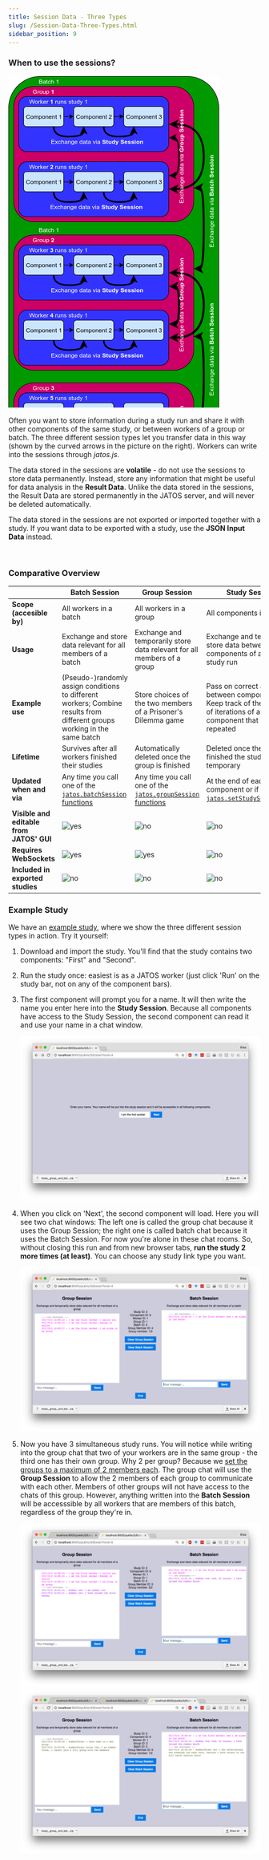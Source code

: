 ```yaml
---
title: Session Data - Three Types
slug: /Session-Data-Three-Types.html
sidebar_position: 9
---
```


### When to use the sessions?

<div style={{float: 'right'}}>

![](/img/three_session_types.png)

</div>

Often you want to store information during a study run and share it with other components of the same study, or between workers of a group or batch. The three different session types let you transfer data in this way (shown by the curved arrows in the picture on the right). Workers can write into the sessions through _jatos.js_.

The data stored in the sessions are **volatile** - do not use the sessions to store data permanently. Instead, store any information that might be useful for data analysis in the **Result Data**. Unlike the data stored in the sessions, the Result Data are stored permanently in the JATOS server, and will never be deleted automatically.

The data stored in the sessions are not exported or imported together with a study. If you want data to be exported with a study, use the  **JSON Input Data** instead. 

<br clear="right" />

### Comparative Overview

| | Batch Session | Group Session | Study Session |
|-|-------------------|-------------------|-------------------|
| **Scope (accesible by)** | All workers in a batch | All workers in a group | All components in a study |
| **Usage** | Exchange and store data relevant for all members of a batch | Exchange and temporarily store data relevant for all members of a group | Exchange and temporarily store data between components of a single study run |
| **Example use** | (Pseudo-)randomly assign conditions to different workers; Combine results from different groups working in the same batch | Store choices of the two members of a Prisoner's Dilemma game | Pass on correct answers between components; Keep track of the number of iterations of a given component that is repeated |
| **Lifetime** | Survives after all workers finished their studies | Automatically deleted once the group is finished | Deleted once the worker finished the study - Hence temporary|
| **Updated when and via** | Any time you call one of the [`jatos.batchSession` functions](jatos.js-Reference.html#functions-to-access-the-batch-session) | Any time you call one of the [`jatos.groupSession` functions](jatos.js-Reference.html#functions-to-access-the-group-session) | At the end of each component or if you call [`jatos.setStudySessionData`](jatos.js-Reference.html#jatossetstudysessiondata) |
| **Visible and editable from JATOS' GUI** | ![yes](/img/ok-24.ico) | ![no](/img/x-24.ico) | ![no](/img/x-24.ico) |
| **Requires WebSockets** | ![yes](/img/ok-24.ico) | ![yes](/img/ok-24.ico) | ![no](/img/x-24.ico) |
| **Included in exported studies** | ![no](/img/x-24.ico) | ![no](/img/x-24.ico) | ![no](/img/x-24.ico) |

### Example Study

We have an [example study](/Example-Studies), where we show the three different session types in action. Try it yourself:

1. Download and import the study. You'll find that the study contains two components: "First" and "Second". 

1. Run the study once: easiest is as a JATOS worker (just click 'Run' on the study bar, not on any of the component bars).

1. The first component will prompt you for a name. It will then write the name you enter here into the **Study Session**. Because all components have access to the Study Session, the second component can read it and use your name in a chat window.

   ![First component screenshot](/img/ChatExample_1.png)

1. When you click on 'Next', the second component will load. Here you will see two chat windows: The left one is called the group chat because it uses the Group Session; the right one is called batch chat because it uses the Batch Session. For now you're alone in these chat rooms. So, without closing this run and from new browser tabs, **run the study 2 more times (at least)**. You can choose any study link type you want.

   ![Second component screenshot](/img/ChatExample_2.png)

1. Now you have 3 simultaneous study runs. You will notice while writing into the group chat that two of your workers are in the same group - the third one has their own group. Why 2 per group? Because we [set the groups to a maximum of 2 members each](Write-Group-Studies-I-Setup.html#group-settings-in-each-batchs-properties). The group chat will use the **Group Session** to allow the 2 members of each group to communicate with each other. Members of other groups will not have access to the chats of this group. However, anything written into the **Batch Session** will be accesssible by all workers that are members of this batch, regardless of the group they're in.

   ![Second component screenshot](/img/ChatExample_3.png)
   ![Second component screenshot](/img/ChatExample_4.png)

